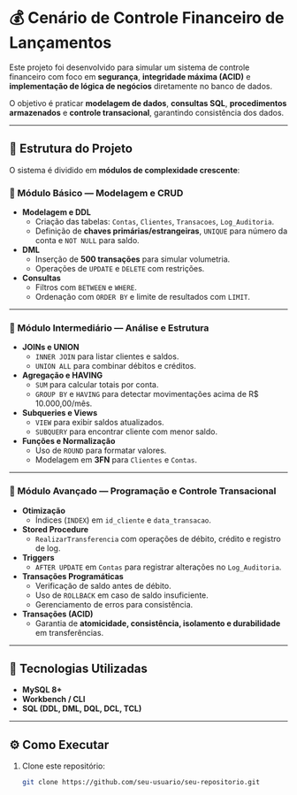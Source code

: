 # 💰 Cenário de Controle Financeiro de Lançamentos

Este projeto foi desenvolvido para simular um sistema de controle financeiro com foco em **segurança**, **integridade máxima (ACID)** e **implementação de lógica de negócios** diretamente no banco de dados.  

O objetivo é praticar **modelagem de dados**, **consultas SQL**, **procedimentos armazenados** e **controle transacional**, garantindo consistência dos dados.

---

## 📂 Estrutura do Projeto

O sistema é dividido em **módulos de complexidade crescente**:

### 🔹 Módulo Básico — Modelagem e CRUD
- **Modelagem e DDL**
  - Criação das tabelas: `Contas`, `Clientes`, `Transacoes`, `Log_Auditoria`.
  - Definição de **chaves primárias/estrangeiras**, `UNIQUE` para número da conta e `NOT NULL` para saldo.
- **DML**
  - Inserção de **500 transações** para simular volumetria.
  - Operações de `UPDATE` e `DELETE` com restrições.
- **Consultas**
  - Filtros com `BETWEEN` e `WHERE`.
  - Ordenação com `ORDER BY` e limite de resultados com `LIMIT`.

---

### 🔹 Módulo Intermediário — Análise e Estrutura
- **JOINs e UNION**
  - `INNER JOIN` para listar clientes e saldos.
  - `UNION ALL` para combinar débitos e créditos.
- **Agregação e HAVING**
  - `SUM` para calcular totais por conta.
  - `GROUP BY` e `HAVING` para detectar movimentações acima de R$ 10.000,00/mês.
- **Subqueries e Views**
  - `VIEW` para exibir saldos atualizados.
  - `SUBQUERY` para encontrar cliente com menor saldo.
- **Funções e Normalização**
  - Uso de `ROUND` para formatar valores.
  - Modelagem em **3FN** para `Clientes` e `Contas`.

---

### 🔹 Módulo Avançado — Programação e Controle Transacional
- **Otimização**
  - Índices (`INDEX`) em `id_cliente` e `data_transacao`.
- **Stored Procedure**
  - `RealizarTransferencia` com operações de débito, crédito e registro de log.
- **Triggers**
  - `AFTER UPDATE` em `Contas` para registrar alterações no `Log_Auditoria`.
- **Transações Programáticas**
  - Verificação de saldo antes de débito.
  - Uso de `ROLLBACK` em caso de saldo insuficiente.
  - Gerenciamento de erros para consistência.
- **Transações (ACID)**
  - Garantia de **atomicidade, consistência, isolamento e durabilidade** em transferências.

---

## 🚀 Tecnologias Utilizadas
- **MySQL 8+**
- **Workbench / CLI**
- **SQL (DDL, DML, DQL, DCL, TCL)**

---

## ⚙️ Como Executar
1. Clone este repositório:
   ```bash
   git clone https://github.com/seu-usuario/seu-repositorio.git
